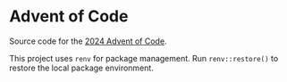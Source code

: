 # Advent of Code

Source code for the [2024 Advent of Code](https://adventofcode.com/2024).

This project uses `renv` for package management. Run `renv::restore()` to restore the local package environment.